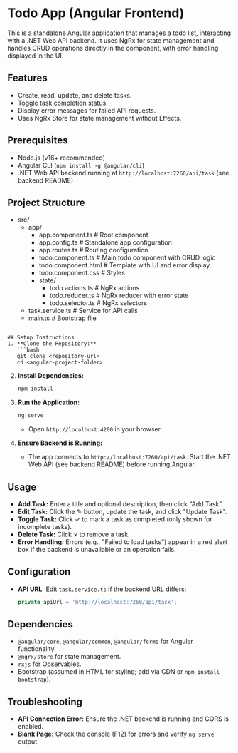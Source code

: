 
# Todo App (Angular Frontend)

This is a standalone Angular application that manages a todo list, interacting with a .NET Web API backend. It uses NgRx for state management and handles CRUD operations directly in the component, with error handling displayed in the UI.

## Features
- Create, read, update, and delete tasks.
- Toggle task completion status.
- Display error messages for failed API requests.
- Uses NgRx Store for state management without Effects.

## Prerequisites
- Node.js (v16+ recommended)
- Angular CLI (`npm install -g @angular/cli`)
- .NET Web API backend running at `http://localhost:7260/api/task` (see backend README)

## Project Structure
- src/
  - app/
    - app.component.ts        # Root component
    - app.config.ts           # Standalone app configuration
    - app.routes.ts           # Routing configuration
    - todo.component.ts       # Main todo component with CRUD logic
    - todo.component.html     # Template with UI and error display
    - todo.component.css      # Styles
    - state/
      - todo.actions.ts       # NgRx actions
      - todo.reducer.ts       # NgRx reducer with error state
      - todo.selector.ts      # NgRx selectors
  - task.service.ts          # Service for API calls
  - main.ts                  # Bootstrap file
```

## Setup Instructions
1. **Clone the Repository:**
   ```bash
   git clone <repository-url>
   cd <angular-project-folder>
   ```

2. **Install Dependencies:**
   ```bash
   npm install
   ```

3. **Run the Application:**
   ```bash
   ng serve
   ```
   - Open `http://localhost:4200` in your browser.

4. **Ensure Backend is Running:**
   - The app connects to `http://localhost:7260/api/task`. Start the .NET Web API (see backend README) before running Angular.

## Usage
- **Add Task:** Enter a title and optional description, then click "Add Task".
- **Edit Task:** Click the ✎ button, update the task, and click "Update Task".
- **Toggle Task:** Click ✓ to mark a task as completed (only shown for incomplete tasks).
- **Delete Task:** Click × to remove a task.
- **Error Handling:** Errors (e.g., "Failed to load tasks") appear in a red alert box if the backend is unavailable or an operation fails.

## Configuration
- **API URL:** Edit `task.service.ts` if the backend URL differs:
  ```typescript
  private apiUrl = 'http://localhost:7260/api/task';
  ```

## Dependencies
- `@angular/core`, `@angular/common`, `@angular/forms` for Angular functionality.
- `@ngrx/store` for state management.
- `rxjs` for Observables.
- Bootstrap (assumed in HTML for styling; add via CDN or `npm install bootstrap`).

## Troubleshooting
- **API Connection Error:** Ensure the .NET backend is running and CORS is enabled.
- **Blank Page:** Check the console (F12) for errors and verify `ng serve` output.
